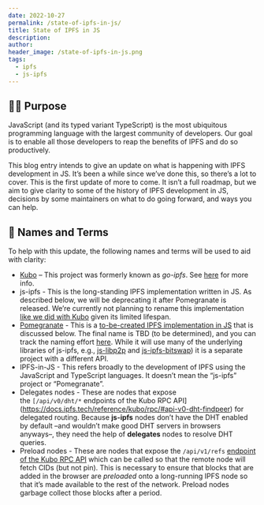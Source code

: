```yaml
---
date: 2022-10-27
permalink: /state-of-ipfs-in-js/
title: State of IPFS in JS
description:
author:
header_image: /state-of-ipfs-in-js.png
tags:
  - ipfs
  - js-ipfs
---
```


## 🧘‍♀️ Purpose

JavaScript (and its typed variant TypeScript) is the most ubiquitous programming language with the largest community of developers. Our goal is to enable all those developers to reap the benefits of IPFS and do so productively.

This blog entry intends to give an update on what is happening with IPFS development in JS. It’s been a while since we’ve done this, so there’s a lot to cover. This is the first update of more to come. It isn’t a full roadmap, but we aim to give clarity to some of the history of IPFS development in JS, decisions by some maintainers on what to do going forward, and ways you can help.

## 📇 Names and Terms

To help with this update, the following names and terms will be used to aid with clarity:

- [Kubo](https://github.com/ipfs/kubo/) – This project was formerly known as _go-ipfs_. See [here](https://github.com/ipfs/kubo/issues/8959) for more info.
- js-ipfs - This is the long-standing IPFS implementation written in JS. As described below, we will be deprecating it after Pomegranate is released. We’re currently not planning to rename this implementation [like we did with Kubo](https://github.com/ipfs/ipfs/issues/470) given its limited lifespan.
- [Pomegranate](https://github.com/ipfs/pomegranate) - This is a [to-be-created IPFS implementation in JS](https://github.com/ipfs/pomegranate/issues/2) that is discussed below. The final name is TBD (to be determined), and you can track the naming effort [here](https://github.com/ipfs/pomegranate/issues/3). While it will use many of the underlying libraries of js-ipfs, e.g., [js-libp2p](https://github.com/libp2p/js-libp2p) and [js-ipfs-bitswap](https://github.com/ipfs/js-ipfs-bitswap)) it is a separate project with a different API.
- IPFS-in-JS - This refers broadly to the development of IPFS using the JavaScript and TypeScript languages. It doesn’t mean the “js-ipfs” project or “Pomegranate”.
- Delegates nodes - These are nodes that expose the `[/api/v0/dht/*` endpoints of the Kubo RPC API](https://docs.ipfs.tech/reference/kubo/rpc/#api-v0-dht-findpeer) for delegated routing. Because **js-ipfs** nodes don’t have the DHT enabled by default –and wouldn’t make good DHT servers in browsers anyways–, they need the help of **delegates** nodes to resolve DHT queries.
- Preload nodes - These are nodes that expose the `/api/v1/refs` [endpoint of the Kubo RPC API](https://docs.ipfs.tech/reference/kubo/rpc/#api-v0-refs) which can be called so that the remote node will fetch CIDs (but not pin). This is necessary to ensure that blocks that are added in the browser are *preloaded* onto a long-running IPFS node so that it’s made available to the rest of the network. Preload nodes garbage collect those blocks after a period.
